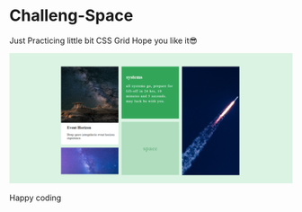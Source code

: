 # Challeng-Space

Just Practicing little bit CSS Grid 
Hope you like it😎


![Alt text](<images/Screenshot 2024-01-27 141816.png>)

Happy coding


